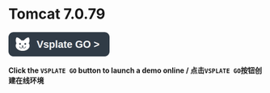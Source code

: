 # Tomcat 7.0.79

<a href="https://www.vsplate.com/?docker-compose=https://github.com/vsplate/dcenvs/tomcat/7.0.79"><img alt="VSPLATE GO" src="https://raw.githubusercontent.com/vsplate/images/master/vsgo_btn.png" width="200px"></a>

**Click the `VSPLATE GO` button to launch a demo online / 点击`VSPLATE GO`按钮创建在线环境**